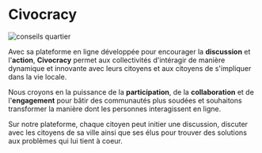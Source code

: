 # Civocracy

![conseils quartier](http://www.territoires-hautement-citoyens.fr/wp-content/uploads/2015/02/Conseil-29.jpg)

Avec sa plateforme en ligne développée  pour encourager la **discussion** et l'**action**, **Civocracy**  permet aux collectivités d'intéragir de manière dynamique et innovante avec leurs citoyens et aux citoyens de s'impliquer  dans la vie locale.

Nous croyons en la puissance de la **participation**, de la **collaboration** et de l'**engagement** pour bâtir des communautés plus soudées et souhaitons transformer la manière dont les personnes interagissent en ligne.

Sur notre plateforme, chaque citoyen peut initier une discussion, discuter avec les citoyens de sa ville ainsi que ses élus pour trouver des solutions aux problèmes qui lui tient à coeur.
